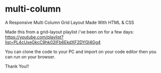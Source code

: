 # multi-column
A Responsive Multi Column Grid Layout Made With HTML &amp; CSS

Made this from a grid-layout playlist i've been on for a few days: https://youtube.com/playlist?list=PL4cUxeGkcC9hk02lFb6EkdXF2DYGl4Gg4

You can clone the code to your PC and import on your code editor then you can run on your browser.

Thank You!!
